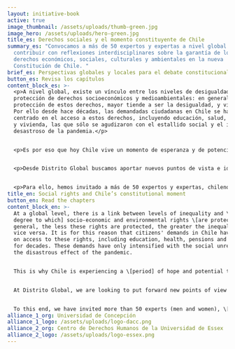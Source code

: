 ```yaml
---
layout: initiative-book
active: true
image_thumbnail: /assets/uploads/thumb-green.jpg
image_hero: /assets/uploads/hero-green.jpg
title_es: Derechos sociales y el momento constituyente de Chile
summary_es: "Convocamos a más de 50 expertos y expertas a nivel global a
  contribuir con reflexiones interdisciplinares sobre la garantía de los
  derechos económicos, sociales, culturales y ambientales en la nueva
  Constitución de Chile. "
brief_es: Perspectivas globales y locales para el debate constitucional
button_es: Revisa los capítulos
content_block_es: >-
  <p>A nivel global, existe un vínculo entre los niveles de desigualdad y los de
  protección de derechos socioeconómicos y medioambientales: en general, a menor
  protección de estos derechos, mayor tiende a ser la desigualdad, y viceversa.
  Por ello desde hace décadas, las demandadas ciudadanas en Chile se hayan
  centrado en el acceso a estos derechos, incluyendo educación, salud, pensiones
  y vivienda, las que sólo se agudizaron con el estallido social y el impacto
  desastroso de la pandemia.</p>


  <p>Es por eso que hoy Chile vive un momento de esperanza y de potencial transformación que le pone en el foco de atención mundial, pues es una oportunidad histórica de tomarse los derechos socioeconómicos y medioambientales en serio en un proceso político participativo que no deje a nadie atrás.</p>


  <p>Desde Distrito Global buscamos aportar nuevos puntos de vista e ideas que contribuyan a enriquecer el debate en la Convención Constitucional con argumentos y propuestas a favor de la protección de los derechos económicos, sociales, culturales y ambientales.</p>


  <p>Para ello, hemos invitado a más de 50 expertos y expertas, chilenos y de Chile y un variado número de países, incluyendo Argentina, Brasil, Colombia, Escocia, Estados Unidos, Inglaterra, Irlanda y Sudáfrica, quienes han escrito más de una treintena de ensayos que pretenden aportar una mirada internacional y comparada a modelos de reconocimiento constitucional de los derechos socioeconómicos y medioambientales, junto con un análisis plural sobre la posible articulación de los derechos socioeconómicos y medioambientales en el marco jurídico chileno.</p>
title_en: Social rights and Chile’s constitutional moment
button_en: Read the chapters
content_block_en: >-
  At a global level, there is a link between levels of inequality and \[the
  degree to which] socio-economic and environmental rights \[are protected]. In
  general, the less these rights are protected, the greater the inequality, and
  vice versa. It is for this reason that citizens' demands in Chile have focused
  on access to these rights, including education, health, pensions and housing,
  for decades. These demands have only intensified with the social unrest and
  the disastrous effect of the pandemic.


  This is why Chile is experiencing a \[period] of hope and potential transformation today that puts it at the centre of the world’s attention. It is a historic opportunity to take socio-economic and environmental rights seriously within a participative political process that leaves no one behind.


  At Distrito Global, we are looking to put forward new points of view and ideas that contribute to enriching the debate in the Constitutional Convention with arguments and proposals in favour of the protection of economic, social, cultural and environmental rights.


  To this end, we have invited more than 50 experts (men and women), \[people living in, and from, Chile] and a number of \[other] countries, including Argentina, Brazil, Colombia, Scotland, the United States, England, Ireland and South Africa. They have written more than 30 essays that seek to provide an international and comparative view of models for the constitutional recognition of socio-economic and environmental rights, together with a diverse analysis of the possible articulation of socio-economic and environmental rights within the Chilean legal framework.
alliance_1_org: Universidad de Concepción
alliance_1_logo: /assets/uploads/logo-dacc.png
alliance_2_org: Centro de Derechos Humanos de la Universidad de Essex
alliance_2_logo: /assets/uploads/logo-essex.png
---
```

